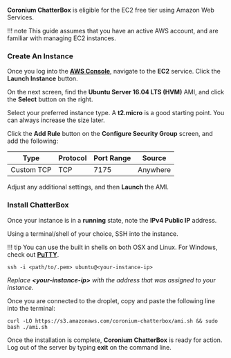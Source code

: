 __Coronium ChatterBox__ is eligible for the EC2 free tier using Amazon Web Services.

!!! note
    This guide assumes that you have an active AWS account, and are familiar with managing EC2 instances.

### Create An Instance

Once you log into the __[AWS Console](https://aws.amazon.com/console/)__, navigate to the __EC2__ service. Click the __Launch Instance__ button.

On the next screen, find the __Ubuntu Server 16.04 LTS (HVM)__ AMI, and click the __Select__ button on the right.

Select your preferred instance type. A __t2.micro__ is a good starting point. You can always increase the size later.

Click the __Add Rule__ button on the __Configure Security Group__ screen, and add the following:

|Type|Protocol|Port Range|Source|
|----|--------|----------|------|
|Custom TCP|TCP|7175|Anywhere|

Adjust any additional settings, and then __Launch__ the AMI.

### Install ChatterBox

Once your instance is in a __running__ state, note the __IPv4 Public IP__ address.

Using a terminal/shell of your choice, SSH into the instance.

!!! tip
    You can use the built in shells on both OSX and Linux. For Windows, check out __[PuTTY](https://www.chiark.greenend.org.uk/~sgtatham/putty/latest.html)__.

```
ssh -i <path/to/.pem> ubuntu@<your-instance-ip>
```

_Replace __<your-instance-ip\>__ with the address that was assigned to your instance._

Once you are connected to the droplet, copy and paste the following line into the terminal:

`curl -LO https://s3.amazonaws.com/coronium-chatterbox/ami.sh && sudo bash ./ami.sh`

Once the installation is complete, __Coronium ChatterBox__ is ready for action. Log out of the server by typing __exit__ on the command line.

